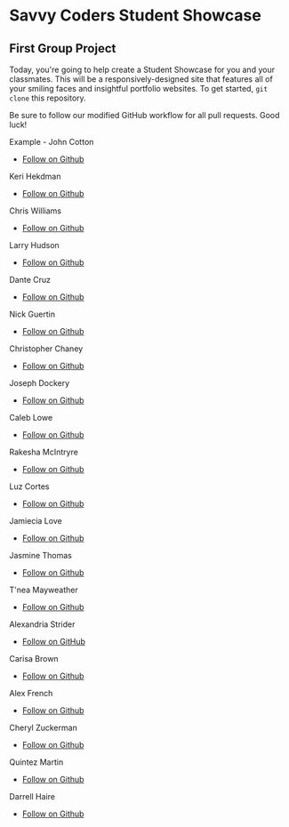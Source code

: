 # Savvy Coders Student Showcase
## First Group Project

Today, you're going to help create a Student Showcase for you and your classmates. This will be a responsively-designed site that features all of your smiling faces and insightful portfolio websites. To get started, `git clone` this repository.

Be sure to follow our modified GitHub workflow for all pull requests. Good luck!

Example - John Cotton
+ [Follow on Github](https://github.com/thejohncotton)

Keri Hekdman
+ [Follow on Github]()

Chris Williams
+ [Follow on Github]()

Larry Hudson
+ [Follow on Github]()

Dante Cruz
+ [Follow on Github]()

Nick Guertin
+ [Follow on Github]()

Christopher Chaney
+ [Follow on Github]()

Joseph Dockery
+ [Follow on Github]()

Caleb Lowe
+ [Follow on Github]()

Rakesha McIntryre
+ [Follow on Github]()

Luz Cortes
+ [Follow on Github]()

Jamiecia Love
+ [Follow on Github]()

Jasmine Thomas
+ [Follow on Github]()

T'nea Mayweather
+ [Follow on Github]()

Alexandria Strider
+ [Follow on GitHub](https://github.com/alexandriastrider)

Carisa Brown
+ [Follow on Github]()

Alex French
+ [Follow on Github]()

Cheryl Zuckerman
+ [Follow on Github]()

Quintez Martin
+ [Follow on Github]()

Darrell Haire
+ [Follow on Github]()
